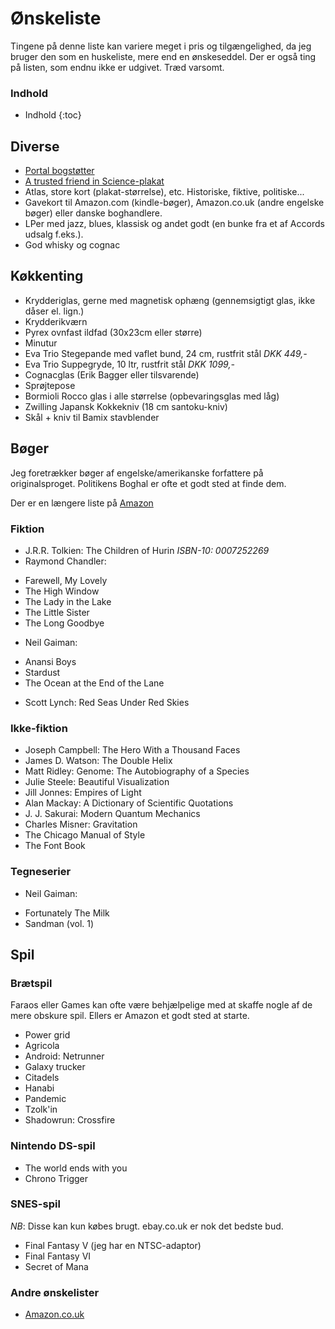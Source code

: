 Ønskeliste
==========

Tingene på denne liste kan variere meget i pris og tilgængelighed, da jeg
bruger den som en huskeliste, mere end en ønskeseddel. Der er også ting på
listen, som endnu ikke er udgivet.
Træd varsomt.

### Indhold
- Indhold
{:toc}

Diverse
-------

- [Portal bogstøtter][portal_bookends]
- [A trusted friend in Science-plakat][portal_poster]
- Atlas, store kort (plakat-størrelse), etc. Historiske, fiktive, politiske...
- Gavekort til Amazon.com (kindle-bøger), Amazon.co.uk (andre engelske bøger) eller danske boghandlere.
- LPer med jazz, blues, klassisk og andet godt (en bunke fra et af Accords udsalg f.eks.).
- God whisky og cognac

Køkkenting
-----------

- Krydderiglas, gerne med magnetisk ophæng (gennemsigtigt glas, ikke dåser el. lign.)
- Krydderikværn
- Pyrex ovnfast ildfad (30x23cm eller større)
- Minutur
- Eva Trio Stegepande med vaflet bund, 24 cm, rustfrit stål _DKK 449,-_
- Eva Trio Suppegryde, 10 ltr, rustfrit stål _DKK 1099,-_
- Cognacglas (Erik Bagger eller tilsvarende)
- Sprøjtepose
- Bormioli Rocco glas i alle størrelse (opbevaringsglas med låg)
- Zwilling Japansk Kokkekniv (18 cm santoku-kniv)
- Skål + kniv til Bamix stavblender


Bøger
-----

Jeg foretrækker bøger af engelske/amerikanske forfattere på originalsproget.
Politikens Boghal er ofte et godt sted at finde dem.

Der er en længere liste på [Amazon][amzn]

### Fiktion

- J.R.R. Tolkien: The Children of Hurin _ISBN-10: 0007252269_
- Raymond Chandler:
 * Farewell, My Lovely
 * The High Window
 * The Lady in the Lake
 * The Little Sister
 * The Long Goodbye
- Neil Gaiman:
 * Anansi Boys
 * Stardust
 * The Ocean at the End of the Lane
- Scott Lynch: Red Seas Under Red Skies

### Ikke-fiktion
- Joseph Campbell: The Hero With a Thousand Faces
- James D. Watson: The Double Helix
- Matt Ridley: Genome: The Autobiography of a Species
- Julie Steele: Beautiful Visualization
- Jill Jonnes: Empires of Light
- Alan Mackay: A Dictionary of Scientific Quotations
- J. J. Sakurai: Modern Quantum Mechanics
- Charles Misner: Gravitation
- The Chicago Manual of Style
- The Font Book

### Tegneserier
 - Neil Gaiman:
  * Fortunately The Milk
  * Sandman (vol. 1)

Spil
----

### Brætspil

Faraos eller Games kan ofte være behjælpelige med at skaffe nogle af de mere
obskure spil. Ellers er Amazon et godt sted at starte.

 - Power grid
 - Agricola
 - Android: Netrunner
 - Galaxy trucker
 - Citadels
 - Hanabi
 - Pandemic
 - Tzolk'in
 - Shadowrun: Crossfire

### Nintendo DS-spil
- The world ends with you
- Chrono Trigger

### SNES-spil

*NB*: Disse kan kun købes brugt. ebay.co.uk er nok det bedste bud.

- Final Fantasy V (jeg har en NTSC-adaptor)
- Final Fantasy VI
- Secret of Mana

### Andre ønskelister
- [Amazon.co.uk][amazonuk]

[evatrio]: http://www.eva-trio.com
[amazonuk]: http://www.amazon.co.uk/wishlist/2RDW59726073E
[portal_bookends]: http://store.valvesoftware.com/product.php?i=A01127
[portal_poster]: http://store.valvesoftware.com/product.php?i=P0113
[amzn]: http://amzn.com/w/1XNIF0OD5M6GY
